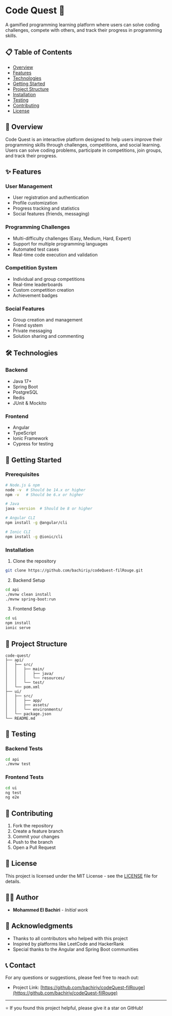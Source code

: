 # Code Quest 🚀

A gamified programming learning platform where users can solve coding challenges, compete with others, and track their progress in programming skills.

## 📋 Table of Contents
- [Overview](#overview)
- [Features](#features)
- [Technologies](#technologies)
- [Getting Started](#getting-started)
- [Project Structure](#project-structure)
- [Installation](#installation)
- [Testing](#testing)
- [Contributing](#contributing)
- [License](#license)

## 🎯 Overview

Code Quest is an interactive platform designed to help users improve their programming skills through challenges, competitions, and social learning. Users can solve coding problems, participate in competitions, join groups, and track their progress.

## ✨ Features

### User Management
- User registration and authentication
- Profile customization
- Progress tracking and statistics
- Social features (friends, messaging)

### Programming Challenges
- Multi-difficulty challenges (Easy, Medium, Hard, Expert)
- Support for multiple programming languages
- Automated test cases
- Real-time code execution and validation

### Competition System
- Individual and group competitions
- Real-time leaderboards
- Custom competition creation
- Achievement badges

### Social Features
- Group creation and management
- Friend system
- Private messaging
- Solution sharing and commenting

## 🛠 Technologies

### Backend
- Java 17+
- Spring Boot
- PostgreSQL
- Redis
- JUnit & Mockito

### Frontend
- Angular
- TypeScript
- Ionic Framework
- Cypress for testing

## 🚀 Getting Started

### Prerequisites
```bash
# Node.js & npm
node -v  # Should be 14.x or higher
npm -v   # Should be 6.x or higher

# Java
java -version  # Should be 8 or higher

# Angular CLI
npm install -g @angular/cli

# Ionic CLI
npm install -g @ionic/cli
```

### Installation
1. Clone the repository
```bash
git clone https://github.com/bachiriy/codeQuest-filRouge.git
```

2. Backend Setup
```bash
cd api 
./mvnw clean install
./mvnw spring-boot:run
```

3. Frontend Setup
```bash
cd ui 
npm install
ionic serve
```

## 📁 Project Structure
```
code-quest/
├── api/
│   ├── src/
│   │   ├── main/
│   │   │   ├── java/
│   │   │   └── resources/
│   │   └── test/
│   └── pom.xml
├── ui/
│   ├── src/
│   │   ├── app/
│   │   ├── assets/
│   │   └── environments/
│   └── package.json
└── README.md
```

## 🧪 Testing

### Backend Tests
```bash
cd api 
./mvnw test
```

### Frontend Tests
```bash
cd ui 
ng test
ng e2e
```

## 🤝 Contributing

1. Fork the repository
2. Create a feature branch
3. Commit your changes
4. Push to the branch
5. Open a Pull Request

## 📄 License

This project is licensed under the MIT License - see the [LICENSE](LICENSE) file for details.

## 👨‍💻 Author

- **Mohammed El Bachiri** - *Initial work*

## 🙏 Acknowledgments

- Thanks to all contributors who helped with this project
- Inspired by platforms like LeetCode and HackerRank
- Special thanks to the Angular and Spring Boot communities

## 📞 Contact

For any questions or suggestions, please feel free to reach out:
- Project Link: [https://github.com/bachiriy/codeQuest-filRouge](https://github.com/bachiriy/codeQuest-filRouge)

---
⭐️ If you found this project helpful, please give it a star on GitHub!

